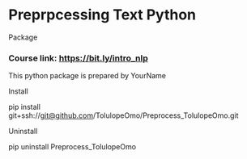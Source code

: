 # Preprpcessing Text Python
Package

### Course link: https://bit.ly/intro_nlp

This python package is prepared by YourName

Install 

pip install git+ssh://git@github.com/TolulopeOmo/Preprocess_TolulopeOmo.git


Uninstall

pip uninstall Preprocess_TolulopeOmo